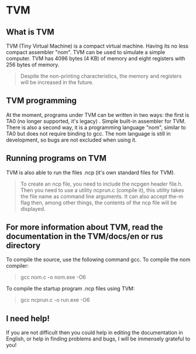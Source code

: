# TVM
## What is TVM
TVM (Tiny Virtual Machine) is a compact virtual machine. Having its no less compact assembler "nom". TVM can be used to simulate a simple computer. TVM has 4096 bytes (4 KB) of memory and eight registers with 256 bytes of memory.
> Despite the non-printing characteristics, the memory and registers will be increased in the future.

## TVM programming
At the moment, programs under TVM can be written in two ways: the first is TA0 (no longer supported, it's legacy) . Simple built-in assembler for TVM. There is also a second way, it is a programming language "nom", similar to TA0 but does not require binding to gcc. The nom language is still in development, so bugs are not excluded when using it.

## Running programs on TVM
TVM is also able to run the files .ncp (it's own standard files for TVM).
> To create an ncp file, you need to include the ncpgen header file.h. Then you need to use a utility ncprun.c (compile it), this utility takes the file name as command line arguments.
> It can also accept the-m flag then, among other things, the contents of the ncp file will be displayed.

## For more information about TVM, read the documentation in the TVM/docs/en or rus directory
To compile the source, use the following command gcc.
To compile the nom compiler:
> gcc nom.c -o nom.exe -O6

To compile the startup program .ncp files using TVM:
>gcc ncprun.c -o run.exe -O6

## I need help! 
If you are not difficult then you could help in editing the documentation in English, or help in finding problems and bugs, I will be immensely grateful to you!
